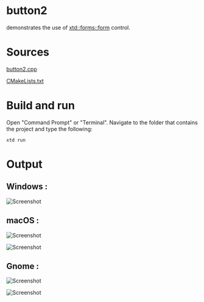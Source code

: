 # button2

demonstrates the use of [xtd::forms::form](../../../xtd.forms/include/xtd/forms/button.hpp) control.

# Sources

[button2.cpp](button2.cpp)

[CMakeLists.txt](CMakeLists.txt)

# Build and run

Open "Command Prompt" or "Terminal". Navigate to the folder that contains the project and type the following:

```shell
xtd run
```

# Output

## Windows :

![Screenshot](../../../docs/pictures/examples/button2_w.png)

## macOS :

![Screenshot](../../../docs/pictures/examples/button2_m.png)

![Screenshot](../../../docs/pictures/examples/button2_md.png)

## Gnome :

![Screenshot](../../../docs/pictures/examples/button2_g.png)

![Screenshot](../../../docs/pictures/examples/button2_gd.png)
